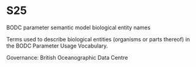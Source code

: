 # S25
BODC parameter semantic model biological entity names

Terms used to describe biological entities (organisms or parts thereof) in the BODC Parameter Usage Vocabulary.

Governance: British Oceanographic Data Centre
